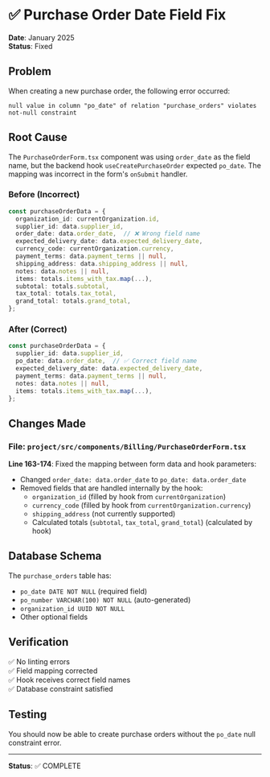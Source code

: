 # ✅ Purchase Order Date Field Fix

**Date**: January 2025  
**Status**: Fixed

## Problem

When creating a new purchase order, the following error occurred:
```
null value in column "po_date" of relation "purchase_orders" violates not-null constraint
```

## Root Cause

The `PurchaseOrderForm.tsx` component was using `order_date` as the field name, but the backend hook `useCreatePurchaseOrder` expected `po_date`. The mapping was incorrect in the form's `onSubmit` handler.

### Before (Incorrect)
```typescript
const purchaseOrderData = {
  organization_id: currentOrganization.id,
  supplier_id: data.supplier_id,
  order_date: data.order_date,  // ❌ Wrong field name
  expected_delivery_date: data.expected_delivery_date,
  currency_code: currentOrganization.currency,
  payment_terms: data.payment_terms || null,
  shipping_address: data.shipping_address || null,
  notes: data.notes || null,
  items: totals.items_with_tax.map(...),
  subtotal: totals.subtotal,
  tax_total: totals.tax_total,
  grand_total: totals.grand_total,
};
```

### After (Correct)
```typescript
const purchaseOrderData = {
  supplier_id: data.supplier_id,
  po_date: data.order_date,  // ✅ Correct field name
  expected_delivery_date: data.expected_delivery_date,
  payment_terms: data.payment_terms || null,
  notes: data.notes || null,
  items: totals.items_with_tax.map(...),
};
```

## Changes Made

### File: `project/src/components/Billing/PurchaseOrderForm.tsx`

**Line 163-174**: Fixed the mapping between form data and hook parameters:
- Changed `order_date: data.order_date` to `po_date: data.order_date`
- Removed fields that are handled internally by the hook:
  - `organization_id` (filled by hook from `currentOrganization`)
  - `currency_code` (filled by hook from `currentOrganization.currency`)
  - `shipping_address` (not currently supported)
  - Calculated totals (`subtotal`, `tax_total`, `grand_total`) (calculated by hook)

## Database Schema

The `purchase_orders` table has:
- `po_date DATE NOT NULL` (required field)
- `po_number VARCHAR(100) NOT NULL` (auto-generated)
- `organization_id UUID NOT NULL`
- Other optional fields

## Verification

✅ No linting errors  
✅ Field mapping corrected  
✅ Hook receives correct field names  
✅ Database constraint satisfied

## Testing

You should now be able to create purchase orders without the `po_date` null constraint error.

---

**Status**: ✅ COMPLETE
